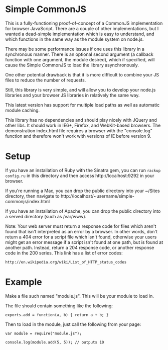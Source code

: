 Simple CommonJS
===============

This is a fully-functioning proof-of-concept of a CommonJS implementation for browser JavaScript. There are a couple of other implementations, but I wanted a dead-simple implementation which is easy to understand, and which functions in the same way as the module system on node.js.

There may be some performance issues if one uses this library in a synchronous manner. There is an optional second argument (a callback function with one argument, the module desired), which if specified, will cause the Simple CommonJS to load the library asynchronously.

One other potential drawback is that it is more difficult to combine your JS files to reduce the number of requests.

Still, this library is very simple, and will allow you to develop your node.js libraries and your browser JS libraries in relatively the same way.

This latest version has support for multiple load paths as well as automatic module caching.

This library has no dependencies and should play nicely with JQuery and other libs. It should work in IE6+, Firefox, and WebKit-based browsers. The demonstration index.html file requires a browser with the "console.log" function and therefore won't work with versions of IE before version 9.

Setup
=====

If you have an installation of Ruby with the Sinatra gem, you can run `rackup config.ru` in this directory and then access http://localhost:9292 in your browser.

If you're running a Mac, you can drop the public directory into your ~/Sites directory, then navigate to http://localhost/~username/simple-commonjs/index.html

If you have an installation of Apache, you can drop the public directory into a served directory (such as /var/www).

Note: Your web server must return a response code for files which aren't found that isn't interpreted as an error by a browser. In other words, don't return a 404 error for a script file which isn't found, otherwise your users might get an error message if a script isn't found at one path, but is found at another path. Instead, return a 204 response code, or another response code in the 200 series. This link has a list of error codes:

	http://en.wikipedia.org/wiki/List_of_HTTP_status_codes

Example
=======

Make a file such named "module.js". This will be your module to load in.

The file should contain something like the following:

	exports.add = function(a, b) { return a + b; }

Then to load in the module, just call the following from your page:

	var module = require("module.js");
	
	console.log(module.add(5, 5)); // outputs 10
